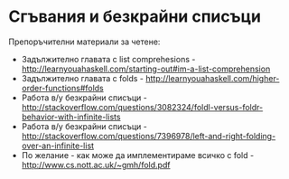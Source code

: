 # Сгъвания и безкрайни списъци

Препоръчителни материали за четене:

* Задължително главата с list comprehesions - http://learnyouahaskell.com/starting-out#im-a-list-comprehension
* Задължително главата с folds - http://learnyouahaskell.com/higher-order-functions#folds
* Работа в/у безкрайни списъци - http://stackoverflow.com/questions/3082324/foldl-versus-foldr-behavior-with-infinite-lists
* Работа в/у безкрайни списъци - http://stackoverflow.com/questions/7396978/left-and-right-folding-over-an-infinite-list
* По желание - как може да имплементираме всичко с fold - http://www.cs.nott.ac.uk/~gmh/fold.pdf

